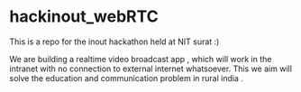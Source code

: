 # hackinout_webRTC
This is a repo for the inout hackathon held at NIT surat :) 

We are building a realtime video broadcast app , which will work in the intranet with no connection to external internet whatsoever. This we aim will solve the education and communication problem in rural india .   
